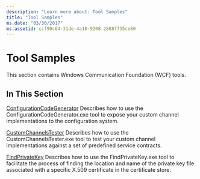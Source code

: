 ```yaml
---
description: "Learn more about: Tool Samples"
title: "Tool Samples"
ms.date: "03/30/2017"
ms.assetid: ccf90c64-31de-4a18-9208-28887735ce80
---
```

# Tool Samples

This section contains Windows Communication Foundation (WCF) tools.

## In This Section

 [ConfigurationCodeGenerator](configurationcodegenerator.md)
Describes how to use the ConfigurationCodeGenerator.exe tool to expose your custom channel implementations to the configuration system.

 [CustomChannelsTester](customchannelstester.md)
Describes how to use the CustomChannelsTester.exe tool to test your custom channel implementations against a set of predefined service contracts.

 [FindPrivateKey](findprivatekey.md)
Describes how to use the FindPrivateKey.exe tool to facilitate the process of finding the location and name of the private key file associated with a specific X.509 certificate in the certificate store.
